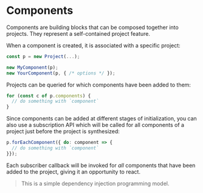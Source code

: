 # Components

Components are building blocks that can be composed together into projects. They
represent a self-contained project feature.

When a component is created, it is associated with a specific project:

```ts
const p = new Project(...);

new MyComponent(p);
new YourComponent(p, { /* options */ });
```

Projects can be queried for which components have been added to them:

```ts
for (const c of p.components) {
  // do something with `component`
}
```

Since components can be added at different stages of initialization,
you can also use a subscription API which will be called for all components
of a project just before the project is synthesized:

```ts
p.forEachComponent({ do: component => {
  // do something with `component`
}});
```

Each subscriber callback will be invoked for _all_ components that have been
added to the project, giving it an opportunity to react.

> This is a simple dependency injection programming model.
